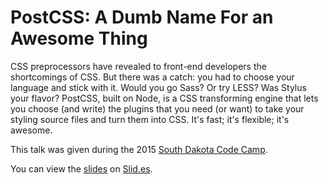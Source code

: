# PostCSS: A Dumb Name For an Awesome Thing

CSS preprocessors have revealed to front-end developers the shortcomings of CSS. But there was a catch: you had to choose your language and stick with it. Would you go Sass? Or try LESS? Was Stylus your flavor? PostCSS, built on Node, is a CSS transforming engine that lets you choose (and write) the plugins that you need (or want) to take your styling source files and turn them into CSS. It's fast; it's flexible; it's awesome.

This talk was given during the 2015 [South Dakota Code Camp](http://southdakotacodecamp.net/).

You can view the [slides](https://slid.es/awayken/2015sdcodecamp) on [Slid.es](http://slid.es/).
